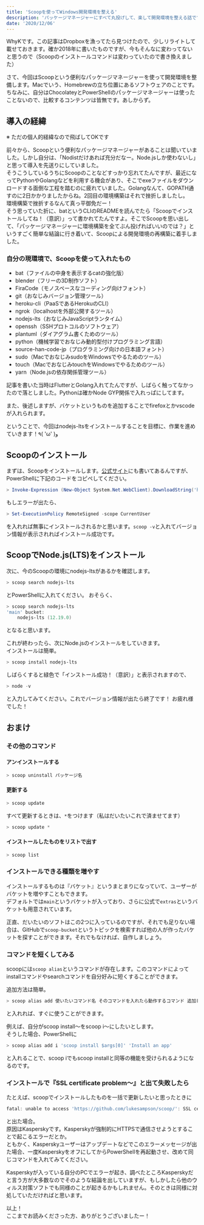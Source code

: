 ```yaml
---
title: 'Scoopを使ってWindows開発環境を整える'
description: 'パッケージマネージャーにすべて丸投げして、楽して開発環境を整える話です'
date: '2020/12/06'
---
```


WhyKです。この記事はDropboxを漁ってたら見つけたので、少しリライトして載せておきます。確か2018年に書いたものですが、今もそんなに変わってないと思うので（Scoopのインストールコマンドは変わっていたので書き換えました）

さて、今回はScoopという便利なパッケージマネージャーを使って開発環境を整備します。Macでいう、Homebrewの立ち位置にあるソフトウェアのことです。  
ちなみに、自分はChocolateyとPowerShellのパッケージマネージャーは使ったことないので、比較するコンテンツは皆無です。あしからず。

## 導入の経緯
※ ただの個人的経緯なので飛ばしてOKです

前々から、Scoopという便利なパッケージマネージャーがあることは聞いていました。しかし自分は、「Nodistだけあれば充分だなー。Node.jsしか使わないし」と思って導入を先送りにしていました。  
そうこうしているうちにScoopのことなどすっかり忘れてたんですが、最近になってPythonやGolangなどを利用する機会があり、そこでexeファイルをダウンロードする面倒な工程を踏むのに疲れていました。Golangなんて、GOPATH通すのに2日かかりましたからね。2回目の環境構築はそれで挫折しましたし。  
環境構築で挫折するなんて真っ平御免だー！  
そう思っていた折に、batというCLIのREADMEを読んでたら「Scoopでインストールしてね！（意訳）」って書かれてたんですよ。そこでScoopを思い出して、「パッケージマネージャーに環境構築を全てぶん投げればいいのでは？」というすごく簡単な結論に行き着いて、Scoopによる開発環境の再構築に着手しました。

### 自分の現環境で、Scoopを使って入れたもの
- bat（ファイルの中身を表示するcatの強化版）
- blender（フリーの3D制作ソフト）
- FiraCode（モノスペースなコーディング向けフォント）
- git（おなじみバージョン管理ツール）
- heroku-cli（PaaSであるHerokuのCLI）
- ngrok（localhostを外部公開するツール）
- nodejs-lts（おなじみJavaScriptランタイム）
- openssh（SSHプロトコルのソフトウェア）
- plantuml（ダイアグラム書くためのツール）
- python（機械学習でおなじみ動的型付けプログラミング言語）
- source-han-code-jp（プログラミング向けの日本語フォント）
- sudo（MacでおなじみsudoをWindowsでやるためのツール）
- touch（MacでおなじみtouchをWindowsでやるためのツール）
- yarn（Node.jsの依存関係管理ツール）

記事を書いた当時はFlutterとGolang入れてたんですが、しばらく触ってなかったので落としました。Pythonは確かNode GYP関係で入れっぱにしてます。

また、後述しますが、バケットというものを追加することでfirefoxとかvscodeが入れられます。

ということで、今回はnodejs-ltsをインストールすることを目標に、作業を進めていきます！٩( 'ω' )و

## Scoopのインストール
まずは、Scoopをインストールします。[公式サイト](https://scoop.sh/)にも書いてあるんですが、PowerShellに下記のコードをコピペしてください。
``` powershell
> Invoke-Expression (New-Object System.Net.WebClient).DownloadString('https://get.scoop.sh')
```
もしエラーが出たら、
``` powershell
> Set-ExecutionPolicy RemoteSigned -scope CurrentUser
```
を入れれば無事にインストールされるかと思います。`scoop -v`と入れてバージョン情報が表示されればインストール成功です。

## ScoopでNode.js(LTS)をインストール
次に、今のScoopの環境にnodejs-ltsがあるかを確認します。
``` powershell
> scoop search nodejs-lts
```
とPowerShellに入れてください。
おそらく、

``` powershell
> scoop search nodejs-lts
'main' bucket:
    nodejs-lts (12.19.0)
```
となると思います。

これが終わったら、次にNode.jsのインストールをしていきます。  
インストールは簡単。

``` powershell
> scoop install nodejs-lts
```
しばらくすると緑色で「インストール成功！（意訳）」と表示されますので、
``` powershell
> node -v
```
と入力してみてください。これでバージョン情報が出たら終了です！ お疲れ様でした！

## おまけ
### その他のコマンド
#### アンインストールする
``` powershell
> scoop uninstall パッケージ名
```
#### 更新する
``` powershell
> scoop update
```
すべて更新するときは、`*`をつけます（私はだいたいこれで済ませてます）
``` powershell
> scoop update *
```
#### インストールしたものをリストで出す
``` powershell
> scoop list
```

### インストールできる種類を増やす
インストールするものは『バケット』というまとまりになっていて、ユーザーがバケットを増やすこともできます。  
デフォルトでは`main`というバケットが入っており、さらに公式で`extras`というバケットも用意されています。

正直、だいたいのソフトはこの2つに入っているのですが、それでも足りない場合は、GitHubで`scoop-bucket`というトピックを検索すれば他の人が作ったバケットを探すことができます。それでもなければ、自作しましょう。

### コマンドを短くしてみる
scoopには`scoop alias`というコマンドが存在します。このコマンドによってinstallコマンドやsearchコマンドを自分好みに短くすることができます。

追加方法は簡単。
``` powershell
> scoop alias add 使いたいコマンド名 そのコマンドを入れたら動作するコマンド 追加したコマンドの説明
```
と入れれば、すぐに使うことができます。

例えば、自分がscoop install～をscoop i～にしたいとします。  
そうした場合、PowerShellに
``` powershell
> scoop alias add i 'scoop install $args[0]' 'Install an app'
```
と入れることで、scoop iでもscoop installと同等の機能を受けられるようになるのです。

### インストールで『SSL certificate problem～』と出て失敗したら
たとえば、scoopでインストールしたものを一括で更新したいと思ったときに
``` powershell
fatal: unable to access 'https://github.com/lukesampson/scoop/': SSL certificate problem: self signed certificate in certificate chain
```
と出た場合。  
原因はKasperskyです。Kasperskyが強制的にHTTPSで通信させようとすることで起こるエラーだとか。  
ともかく、Kasperskyユーザーはアップデートなどでこのエラーメッセージが出た場合、一度KasperskyをオフにしてからPowerShellを再起動させ、改めて同じコマンドを入れてみてください。

Kasperskyが入っている自分のPCでエラーが起き、調べたところKasperskyだと言う方が大多数なのでそのような結論を出していますが、もしかしたら他のウィルス対策ソフトでも同様のことが起きるかもしれません。そのときは同様に対処していただければと思います。

以上！  
ここまでお読みくださった方、ありがとうございましたー！